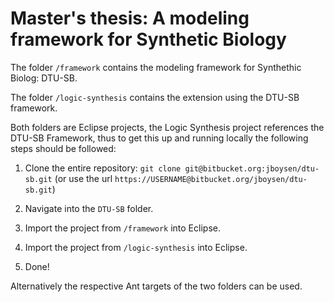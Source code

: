 
# Master's thesis: A modeling framework for Synthetic Biology

The folder `/framework` contains the modeling framework for Synthethic Biolog: DTU-SB.

The folder `/logic-synthesis` contains the extension using the DTU-SB framework.

Both folders are Eclipse projects, the Logic Synthesis project references the DTU-SB
Framework, thus to get this up and running locally the following steps should be 
followed:

1. Clone the entire repository: `git clone git@bitbucket.org:jboysen/dtu-sb.git` 
(or use the url `https://USERNAME@bitbucket.org/jboysen/dtu-sb.git`)

2. Navigate into the `DTU-SB` folder.

3. Import the project from `/framework` into Eclipse.

4. Import the project from `/logic-synthesis` into Eclipse.

5. Done!

Alternatively the respective Ant targets of the two folders can be used.